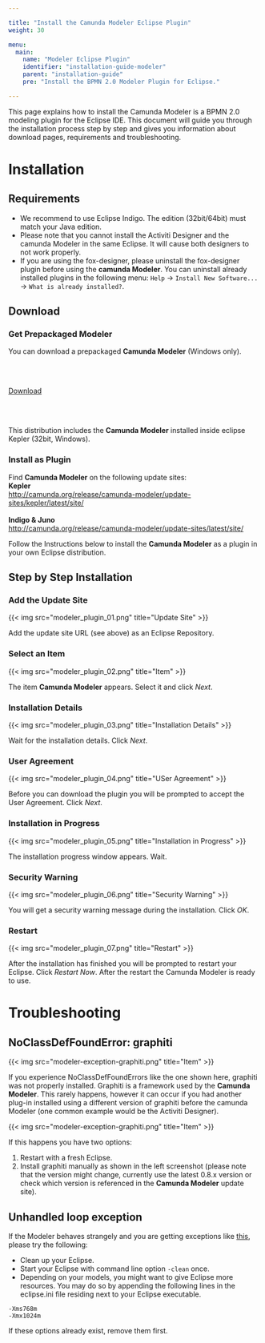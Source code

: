 ```yaml
---

title: "Install the Camunda Modeler Eclipse Plugin"
weight: 30

menu:
  main:
    name: "Modeler Eclipse Plugin"
    identifier: "installation-guide-modeler"
    parent: "installation-guide"
    pre: "Install the BPMN 2.0 Modeler Plugin for Eclipse."

---
```



This page explains how to install the Camunda Modeler is a BPMN 2.0 modeling plugin for the Eclipse IDE. This document will guide you through the installation process step by step and gives you information about download pages, requirements and troubleshooting.


# Installation

## Requirements

* We recommend to use Eclipse Indigo. The edition (32bit/64bit) must match your Java edition.
* Please note that you cannot install the Activiti Designer and the camunda Modeler in the same Eclipse. It will cause both designers to not work properly.
* If you are using the fox-designer, please uninstall the fox-designer plugin before using the __camunda Modeler__. You can uninstall already installed plugins in the following menu: `Help` -> `Install New Software...` -> `What is already installed?`.


## Download

<section class="row">
  <div class="col-sm-5">
    <div class="panel panel-default">
      <div class="panel-heading">
        <h3 class="panel-title">Get Prepackaged Modeler</h3>
      </div>
      <div class="panel-body">
        <p>
          You can download a prepackaged <strong>Camunda Modeler</strong> (Windows only).
        </p><br /><br />
        <p>
          <a class="btn btn-primary btn-lg" href="http://camunda.org/release/camunda-modeler/kepler/camunda-modeler-kepler-latest.zip">
            <i class="glyphicon glyphicon-download-alt glyphicon-white"></i> Download
          </a>
        </p><br /><br />
        <p>
          This distribution includes the <strong>Camunda Modeler</strong> installed inside eclipse Kepler (32bit, Windows).
        </p>
      </div>
    </div>
  </div>
  <div class="col-sm-5">
    <div class="panel panel-default">
      <div class="panel-heading">
        <h3 class="panel-title">Install as Plugin</h3>
      </div>
      <div class="panel-body">
        <p>
          Find <strong>Camunda Modeler</strong> on the following update sites:
          <br /><strong>Kepler</strong><br />
          <a href="http://camunda.org/release/camunda-modeler/update-sites/kepler/latest/site/">
            http://camunda.org/release/camunda-modeler/update-sites/kepler/latest/site/
          </a>
          <br /><br /><strong>Indigo & Juno</strong><br />
          <a href="http://camunda.org/release/camunda-modeler/update-sites/latest/site/">
            http://camunda.org/release/camunda-modeler/update-sites/latest/site/
          </a>
        </p>
        <p>
          Follow the Instructions below to install the <strong>Camunda Modeler</strong> as a plugin in your own Eclipse distribution.
        </p>
      </div>
    </div>
  </div>
</section>


## Step by Step Installation

### Add the Update Site

{{< img src="modeler_plugin_01.png" title="Update Site" >}}

Add the update site URL (see above) as an Eclipse Repository.


### Select an Item

{{< img src="modeler_plugin_02.png" title="Item" >}}

The item **Camunda Modeler** appears. Select it and click *Next*.


### Installation Details

{{< img src="modeler_plugin_03.png" title="Installation Details" >}}

Wait for the installation details. Click *Next*.


### User Agreement

{{< img src="modeler_plugin_04.png" title="USer Agreement" >}}

Before you can download the plugin you will be prompted to accept the User Agreement. Click *Next*.


### Installation in Progress

{{< img src="modeler_plugin_05.png" title="Installation in Progress" >}}

The installation progress window appears. Wait.


### Security Warning

{{< img src="modeler_plugin_06.png" title="Security Warning" >}}

You will get a security warning message during the installation. Click *OK*.


### Restart

{{< img src="modeler_plugin_07.png" title="Restart" >}}

After the installation has finished you will be prompted to restart your Eclipse. Click *Restart Now*. After the restart the Camunda Modeler is ready to use.


# Troubleshooting

## NoClassDefFoundError: graphiti

{{< img src="modeler-exception-graphiti.png" title="Item" >}}

If you experience NoClassDefFoundErrors like the one shown here, graphiti was not properly installed. Graphiti is a framework used by the **Camunda Modeler**. This rarely happens, however it can occur if you had another plug-in installed using  a different version of graphiti before the camunda Modeler (one common example would be the Activiti Designer).

{{< img src="modeler-exception-graphiti.png" title="Item" >}}

If this happens you have two options:

1.  Restart with a fresh Eclipse.
2.  Install graphiti manually as shown in the left screenshot (please note that the version might change, currently use the latest 0.8.x version or check which version is referenced in the **Camunda Modeler** update site).


## Unhandled loop exception

If the Modeler behaves strangely and you are getting exceptions like [this](http://stackoverflow.com/questions/84147/org-eclipse-swt-swterror-item-not-added), please try the following:

* Clean up your Eclipse.
* Start your Eclipse with command line option `-clean` once.
* Depending on your models, you might want to give Eclipse more resources. You may do so by appending the following lines in the eclipse.ini file residing next to your Eclipse executable.
```
-Xms768m
-Xmx1024m
```

If these options already exist, remove them first.
